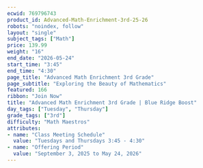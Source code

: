 ```yaml
---
ecwid: 769796743
product_id: Advanced-Math-Enrichment-3rd-25-26
robots: "noindex, follow"
layout: "single"
subject_tags: ["Math"]
price: 139.99
weight: "16"
end_date: "2026-05-24"
start_time: "3:45"
end_time: "4:30"
page_title: "Advanced Math Enrichment 3rd Grade"
page_subtitle: "Exploring the Beauty of Mathematics"
featured: 166
ribbon: "Join Now"
title: "Advanced Math Enrichment 3rd Grade | Blue Ridge Boost"
day_tags: ["Tuesday", "Thursday"]
grade_tags: ["3rd"]
difficulty: "Math Maestros"
attributes:
- name: "Class Meeting Schedule"
  value: "Tuesdays and Thursdays 3:45 - 4:30"
- name: "Offering Period"
  value: "September 3, 2025 to May 24, 2026"
---
```

